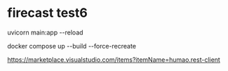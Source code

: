 # firecast test6

uvicorn main:app --reload

docker compose up --build --force-recreate

https://marketplace.visualstudio.com/items?itemName=humao.rest-client
